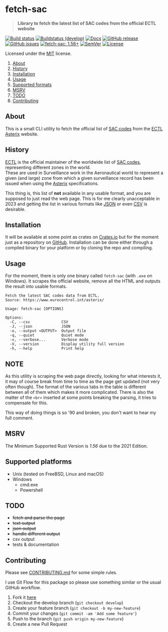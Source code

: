 <!-- omit in TOC -->

# fetch-sac

> **Library to fetch the latest list of SAC codes from the official ECTL website**

[![Build status](https://github.com/keltia/fetch-sac/actions/workflows/rust.yml/badge.svg)](https://github.com/keltia/fetch-sac/actions/workflows/rust.yml)
[![Buildstatus (develop)](https://github.com/keltia/fetch-sac/actions/workflows/develop.yml/badge.svg)](https://github.com/keltia/fetch-sac/actions/workflows/develop.yml)
[![Docs](https://img.shields.io/docsrs/dmarc-rs)](https://docs.rs/drone-utils)
[![GitHub release](https://img.shields.io/github/release/keltia/dmarc-rs.svg)](https://github.com/keltia/fetch-sac/releases/)
[![GitHub issues](https://img.shields.io/github/issues/keltia/fetch-sac.svg)](https://github.com/keltia/fetch-sac/issues)
[![fetch-sac: 1.56+]][Rust 1.56]
[![SemVer](https://img.shields.io/badge/semver-2.0.0-blue)](https://semver.org/spec/v2.0.0.html)
[![License](https://img.shields.io/crates/l/mit)](https://opensource.org/licenses/MIT)

Licensed under the [MIT](LICENSE) license.

1. [About](#about)
2. [History](#history)
2. [Installation](#installation)
3. [Usage](#usage)
4. [Supported formats](#formats)
5. [MSRV](#msrv)
6. [TODO](#todo)
7. [Contributing](#contributing)

## About

This is a small CLI utility to fetch the official list of [SAC codes] from the [ECTL] [Asterix] website.

## History

[ECTL] is the official maintainer of the worldwide list of [SAC codes], representing different zones in the world.  
These are used in Surveillance work in the Aeronautical world to represent a given (and large) zone from which a given
surveillance record has been issued when using the [Asterix] specifications.

This thing is, this list of **not** available in any usable format, and you are supposed to just read the web page. This
is for me clearly unacceptable in 2023 and getting the list in various formats like [JSON] or even [CSV]  is desirable.

## Installation

It will be available at some point as crates on [Crates.io]  but for the moment just as a repository on
[GitHub]. Installation can be done either through a compiled binary for your platform or by cloning the repo and
compiling.

## Usage

For the moment, there is only one binary called `fetch-sac` (with `.exe` on Windows). It scrapes the official website,
remove all the HTML and outputs the result into usable formats.

```text
Fetch the latest SAC codes data from ECTL.
Source: https://www.eurocontrol.int/asterix/

Usage: fetch-sac [OPTIONS]

Options:
  -C, --csv              CSV
  -J, --json             JSON
  -o, --output <OUTPUT>  Output file
  -q, --quiet            Quiet mode
  -v, --verbose...       Verbose mode
  -V, --version          Display utility full version
  -h, --help             Print help
```

## NOTE

As this utility is scraping the web page directly, looking for what interests it, it may of course break from time
to time as the page get updated (not very often though). The format of the various tabs in the table is different
between
all of them which makes it more complicated. There is also the matter of the `<br>`  inserted at some points breaking
the parsing, it tries to compensate for this.

This way of doing things is so '90 and broken, you don't want to hear my full comment.

## MSRV

The Minimum Supported Rust Version is *1.56* due to the 2021 Edition.

## Supported platforms

* Unix (tested on FreeBSD, Linux and macOS)
* Windows
  * cmd.exe
  * Powershell

## TODO

- ~~fetch and parse the page~~
- ~~text output~~
- ~~json output~~
- ~~handle different output~~
- csv output
- tests & documentation

## Contributing

Please see [CONTRIBUTING.md](CONTRIBUTING.md) for some simple rules.

I use Git Flow for this package so please use something similar or the usual GitHub workflow.

1. Fork it [here](https://github.com/keltia/fetch-sac/fork)
2. Checkout the develop branch (`git checkout develop`)
3. Create your feature branch (`git checkout -b my-new-feature`)
4. Commit your changes (`git commit -am 'Add some feature'`)
5. Push to the branch (`git push origin my-new-feature`)
6. Create a new Pull Request

[Asterix]: https://www.eurocontrol.int/asterix/

[JSON]: https://en.wikipedia.org/wiki/JSON

[CSV]: https://en.wikipedia.org/wiki/CSV

[Crates.io]: https://crates.io/

[GitHub]: https://github.com/keltia/fetch-sac

[SAC codes]: https://en.wikipedia.org/wiki/System_area_code

[RUST]: https://www.rust-lang.org/

[fetch-sac: 1.56+]: https://img.shields.io/badge/Rust%20version-1.56%2B-lightgrey

[Rust 1.56]: https://blog.rust-lang.org/2021/10/21/Rust-1.56.0.html

[ECTL]: https://www/eurocontrol.int/

